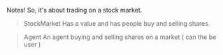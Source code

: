 Notes!
So, it's about trading on a stock market.

> StockMarket
Has a value and has people buy and selling shares.

> Agent
An agent buying and selling shares on a market ( can the be user )

